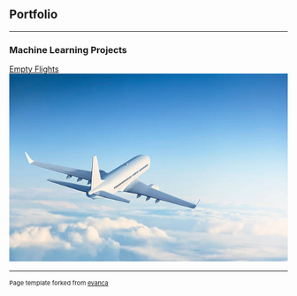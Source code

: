 ## Portfolio

---

### Machine Learning Projects 

[Empty Flights](/emptyflights.md)
<img src="images/plane.jpg?raw=true"/>

---

<p style="font-size:11px">Page template forked from <a href="https://github.com/evanca/quick-portfolio">evanca</a></p>
<!-- Remove above link if you don't want to attibute -->
